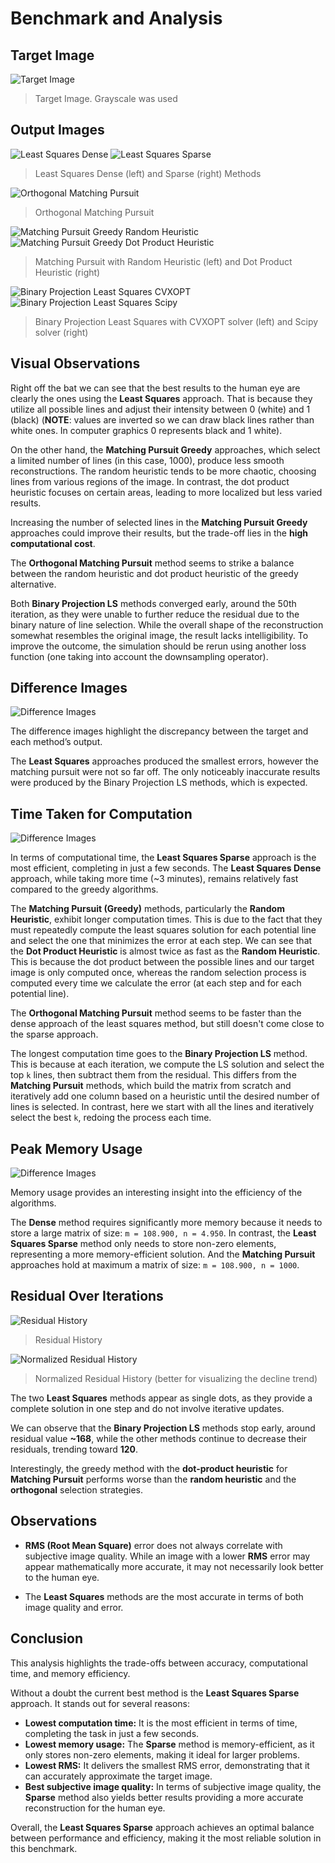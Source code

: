 # Benchmark and Analysis

## Target Image

![Target Image](../../imgs/lena_bw.png)

> Target Image. Grayscale was used

## Output Images

![Least Squares Dense](../../benchmarks/img_outputs/benchmarks_01/image_000.png) ![Least Squares Sparse](../../benchmarks/img_outputs/benchmarks_01/image_001.png)

> Least Squares Dense (left) and Sparse (right) Methods

![Orthogonal Matching Pursuit](../../benchmarks/img_outputs/benchmarks_01/image_002.png)

> Orthogonal  Matching Pursuit
 
![Matching Pursuit Greedy Random Heuristic](../../benchmarks/img_outputs/benchmarks_01/image_003.png) ![Matching Pursuit Greedy Dot Product Heuristic](../../benchmarks/img_outputs/benchmarks_01/image_004.png)

> Matching Pursuit with Random Heuristic (left) and Dot Product Heuristic (right)

![Binary Projection Least Squares CVXOPT](../../benchmarks/img_outputs/benchmarks_01/image_005.png) ![Binary Projection Least Squares Scipy](../../benchmarks/img_outputs/benchmarks_01/image_006.png)

> Binary Projection Least Squares with CVXOPT solver (left) and Scipy solver (right)

## Visual Observations

Right off the bat we can see that the best results to the human eye are clearly the ones using the **Least Squares** approach. That is because they utilize all possible lines and adjust their intensity between 0 (white) and 1 (black) (**NOTE**: values are inverted so we can draw black lines rather than white ones. In computer graphics 0 represents black and 1 white).

On the other hand, the **Matching Pursuit Greedy** approaches, which select a limited number of lines (in this case, 1000), produce less smooth reconstructions. The random heuristic tends to be more chaotic, choosing lines from various regions of the image. In contrast, the dot product heuristic focuses on certain areas, leading to more localized but less varied results.

Increasing the number of selected lines in the **Matching Pursuit Greedy** approaches could improve their results, but the trade-off lies in the **high computational cost**. 

The **Orthogonal Matching Pursuit** method seems to strike a balance between the random heuristic and dot product heuristic of the greedy alternative.

Both **Binary Projection LS** methods converged early, around the 50th iteration, as they were unable to further reduce the residual due to the binary nature of line selection. While the overall shape of the reconstruction somewhat resembles the original image, the result lacks intelligibility. To improve the outcome, the simulation should be rerun using another loss function (one taking into account the downsampling operator).

## Difference Images

![Difference Images](../../docs/plots/analysis_01/Difference%20Images.png) 

The difference images highlight the discrepancy between the target and each method’s output.

The **Least Squares** approaches produced the smallest errors, however the matching pursuit were not so far off. The only noticeably inaccurate results were produced by the Binary Projection LS methods, which is expected.

## Time Taken for Computation

![Difference Images](../../docs/plots/analysis_01/Time%20Usage.png)

In terms of computational time, the **Least Squares Sparse** approach is the most efficient, completing in just a few seconds. The **Least Squares Dense** approach, while taking more time (~3 minutes), remains relatively fast compared to the greedy algorithms.

The **Matching Pursuit (Greedy)** methods, particularly the **Random Heuristic**, exhibit longer computation times. This is due to the fact that they must repeatedly compute the least squares solution for each potential line and select the one that minimizes the error at each step. We can see that the **Dot Product Heuristic** is almost twice as fast as the **Random Heuristic**. This is because the dot product between the possible lines and our target image is only computed once, whereas the random selection process is computed every time we calculate the error (at each step and for each potential line).

The **Orthogonal Matching Pursuit** method seems to be faster than the dense approach of the least squares method, but still doesn't come close to the sparse approach.

The longest computation time goes to the **Binary Projection LS** method. This is because at each iteration, we compute the LS solution and select the top `k` lines, then subtract them from the residual. This differs from the **Matching Pursuit** methods, which build the matrix from scratch and iteratively add one column based on a heuristic until the desired number of lines is selected. In contrast, here we start with all the lines and iteratively select the best `k`, redoing the process each time.

## Peak Memory Usage

![Difference Images](../../docs/plots/analysis_01/Memory%20Usage.png)

Memory usage provides an interesting insight into the efficiency of the algorithms.

The **Dense** method requires significantly more memory because it needs to store a large matrix of size: `m = 108.900, n = 4.950`. In contrast, the **Least Squares Sparse** method only needs to store non-zero elements, representing a more memory-efficient solution. And the **Matching Pursuit** approaches hold at maximum a matrix of size: `m = 108.900, n = 1000`.

## Residual Over Iterations

![Residual History](../../docs/plots/analysis_01/Residual%20History.png)
> Residual History

![Normalized Residual History](../../docs/plots/analysis_01/Normalized%20Residual%20History.png)
> Normalized Residual History (better for visualizing the decline trend)

The two **Least Squares** methods appear as single dots, as they provide a complete solution in one step and do not involve iterative updates.

We can observe that the **Binary Projection LS** methods stop early, around residual value **~168**, while the other methods continue to decrease their residuals, trending toward **120**.

Interestingly, the greedy method with the **dot-product heuristic** for **Matching Pursuit** performs worse than the **random heuristic** and the **orthogonal** selection strategies.

## Observations

- **RMS (Root Mean Square)** error does not always correlate with subjective image quality. While an image with a lower **RMS** error may appear mathematically more accurate, it may not necessarily look better to the human eye.

- The **Least Squares** methods are the most accurate in terms of both image quality and error.

## Conclusion

This analysis highlights the trade-offs between accuracy, computational time, and memory efficiency.

Without a doubt the current best method is the **Least Squares Sparse** approach. It stands out for several reasons:

- **Lowest computation time:** It is the most efficient in terms of time, completing the task in just a few seconds.
- **Lowest memory usage:** The **Sparse** method is memory-efficient, as it only stores non-zero elements, making it ideal for larger problems.
- **Lowest RMS:** It delivers the smallest RMS error, demonstrating that it can accurately approximate the target image.
- **Best subjective image quality:** In terms of subjective image quality, the **Sparse** method also yields better results providing a more accurate reconstruction for the human eye.

Overall, the **Least Squares Sparse** approach achieves an optimal balance between performance and efficiency, making it the most reliable solution in this benchmark.